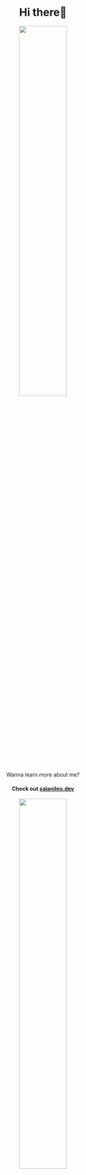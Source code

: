 <div id="header" align="center">

# Hi there👋

<img height="50%" width="auto" src ="https://img.shields.io/badge/16yo-1D1C20?style=for-the-badge&labelColor=2A7BDE&label=age"> <br>

<p>Wanna learn more about me?</p>
<h4>Check out <a href="https://www.salanileo.dev">salanileo.dev</a></h4>

<img height="50%" width="auto" src ="https://github-readme-stats.vercel.app/api/top-langs/?username=salaniLeo&layout=compact&hide_border=true&theme=gruvbox&bg_color=00000000&langs_count=6&hide=jupyter%20notebook,tex,css,php&exclude_repo=Pacman-AI"> <br>
![](https://komarev.com/ghpvc/?username=SalaniLeo&color=orange)
<br>

</div>
